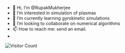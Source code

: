 - 👋 Hi, I’m @RupakMukherjee
- 👀 I’m interested in simulation of plasmas
- 🌱 I’m currently learning gyrokinetic simulations
- 💞️ I’m looking to collaborate on numerical algorithms
- 📫 How to reach me: send an email.
- 
![Visitor Count](https://profile-counter.glitch.me/RupakMukherjee/count.svg)


<!---
RupakMukherjee/RupakMukherjee is a ✨ special ✨ repository because its `README.md` (this file) appears on your GitHub profile.
You can click the Preview link to take a look at your changes.
--->
